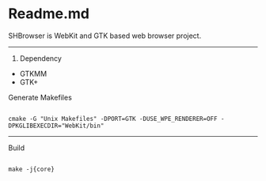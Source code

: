 # Readme.md

SHBrowser is WebKit and GTK based web browser project.

---

1. Dependency

- GTKMM
- GTK+


Generate Makefiles

```

cmake -G "Unix Makefiles" -DPORT=GTK -DUSE_WPE_RENDERER=OFF -DPKGLIBEXECDIR="WebKit/bin"

```

---

Build

```

make -j{core}

```
